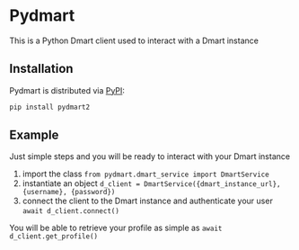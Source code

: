 # Pydmart

This is a Python Dmart client used to interact with a Dmart instance


## Installation

Pydmart is distributed via [PyPI](https://pypi.org/project/pydmart/):

```python
pip install pydmart2
```

## Example

Just simple steps and you will be ready to interact with your Dmart instance

1. import the class `from pydmart.dmart_service import DmartService`
2. instantiate an object `d_client = DmartService({dmart_instance_url}, {username}, {password})`
3. connect the client to the Dmart instance and authenticate your user `await d_client.connect()`

You will be able to retrieve your profile as simple as 
`await d_client.get_profile()`
